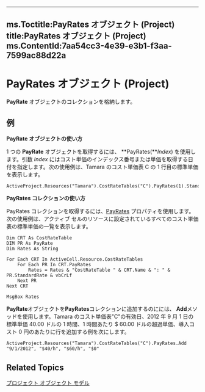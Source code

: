 

---
ms.Toctitle:PayRates オブジェクト (Project)
title:PayRates オブジェクト (Project)
ms.ContentId:7aa54cc3-4e39-e3b1-f3aa-7599ac88d22a
---
# PayRates オブジェクト (Project)




**PayRate** オブジェクトのコレクションを格納します。

## 例
**PayRate オブジェクトの使い方**



1 つの **PayRate** オブジェクトを取得するには、 **PayRates(***Index*)  を使用します。引数  *Index* にはコスト単価のインデックス番号または単価を取得する日付を指定します。次の使用例は、Tamara のコスト単価表  C の 1 行目の標準単価を表示します。

```vba
ActiveProject.Resources("Tamara").CostRateTables("C").PayRates(1).StandardRate
```




**PayRates コレクションの使い方**



PayRates コレクションを取得するには、[PayRates](260d9e77-9fce-5169-687f-027995c73273.md) プロパティを使用します。次の使用例は、アクティブ セルのリソースに設定されているすべてのコスト単価表の標準単価の一覧を表示します。

```vba
Dim CRT As CostRateTable
DIM PR As PayRate
Dim Rates As String

For Each CRT In ActiveCell.Resource.CostRateTables
    For Each PR In CRT.PayRates
        Rates = Rates & "CostRateTable " & CRT.Name & ": " & PR.StandardRate & vbCrLf
    Next PR
Next CRT
    
MsgBox Rates
```




**PayRate**オブジェクトを**PayRates**コレクションに追加するのにには、 **Add**メソッドを使用します。Tamara のコスト単価表"C"の有効日、2012 年 9 月 1 日の標準単価 40.00 ドルの 1 時間、1 時間あたり $ 60.00 ドルの超過単価、導入コスト 0 円のあたりに行を追加する例を次にします。

```vba
ActiveProject.Resources("Tamara").CostRateTables("C").PayRates.Add "9/1/2012", "$40/h", "$60/h", "$0"
```




## Related Topics

[プロジェクト オブジェクト モデル](900b167b-88ec-ea88-15b7-27bb90c22ac6.md)




